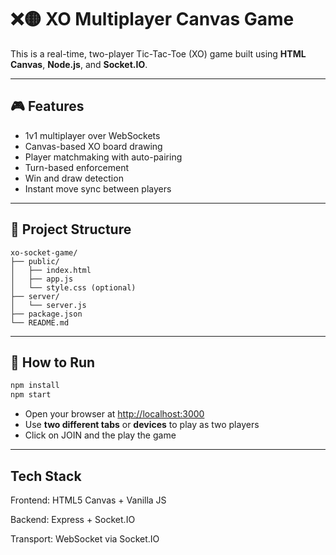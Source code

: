 # ❌🟡 XO Multiplayer Canvas Game

This is a real-time, two-player Tic-Tac-Toe (XO) game built using **HTML Canvas**, **Node.js**, and **Socket.IO**.

---

## 🎮 Features

- 1v1 multiplayer over WebSockets
- Canvas-based XO board drawing
- Player matchmaking with auto-pairing
- Turn-based enforcement
- Win and draw detection
- Instant move sync between players

---

## 📁 Project Structure

```text
xo-socket-game/
├── public/
│   ├── index.html
│   ├── app.js
│   └── style.css (optional)
├── server/
│   └── server.js
├── package.json
└── README.md
```

---

## 🚀 How to Run

```bash
npm install
npm start
```

- Open your browser at [http://localhost:3000](http://localhost:3000)
- Use **two different tabs** or **devices** to play as two players
- Click on JOIN and the play the game

---

## Tech Stack

Frontend: HTML5 Canvas + Vanilla JS

Backend: Express + Socket.IO

Transport: WebSocket via Socket.IO
